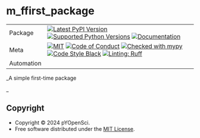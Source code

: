 # m_ffirst_package

| |                                                                                                                                                                                                                                                                                                                                                                                                                                                                                                                                                                                                            |
|---|------------------------------------------------------------------------------------------------------------------------------------------------------------------------------------------------------------------------------------------------------------------------------------------------------------------------------------------------------------------------------------------------------------------------------------------------------------------------------------------------------------------------------------------------------------------------------------------------------------|
| Package | [![Latest PyPI Version](https://img.shields.io/pypi/v/m_ffirst_package.svg)](https://pypi.org/project/m_ffirst_package/) [![Supported Python Versions](https://img.shields.io/pypi/pyversions/m_ffirst_package.svg)](https://pypi.org/project/m_ffirst_package/) [![Documentation](https://readthedocs.org/projects/m_ffirst_package/badge/?version=latest)](https://m_ffirst_package.readthedocs.io/en/latest/?badge=latest)                                                                                                                                                                              |
| Meta | [![MIT](https://img.shields.io/pypi/l/m_ffirst_package.svg)](LICENSE) [![Code of Conduct](https://img.shields.io/badge/Contributor%20Covenant-v2.0%20adopted-ff69b4.svg)](.github/CODE_OF_CONDUCT.md) [![Checked with mypy](https://www.mypy-lang.org/static/mypy_badge.svg)](https://mypy-lang.org/) [![Code Style Black](https://img.shields.io/badge/code%20style-black-000000.svg)](https://github.com/ambv/black) [![Linting: Ruff](https://img.shields.io/endpoint?url=https://raw.githubusercontent.com/charliermarsh/ruff/main/assets/badge/v2.json)](https://github.com/astral-sh/ruff) |
| Automation |                                                                                                                                                                                                                                                                                                                                                                                                                                       |

_A simple first-time package



_

## Copyright

- Copyright © 2024 pYOpenSci.
- Free software distributed under the [MIT License](./LICENSE).

